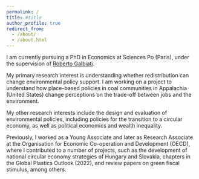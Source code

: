 ```yaml
---
permalink: /
title: #title
author_profile: true
redirect_from: 
  - /about/
  - /about.html
---
```


I am currently pursuing a PhD in Economics at Sciences Po (Paris), under the supervision of [Roberto Galbiati](https://sites.google.com/view/galbiatir1/).

My primary research interest is understanding whether redistribution can change environmental policy support. I am working on a project to understand how place-based policies in coal communities in Appalachia (United States) change perceptions on the trade-off between jobs and the environment.

My other research interests include the design and evaluation of environmental policies, including policies for the transition to a circular economy, as well as political economics and wealth inequality.

Previously, I worked as a Young Associate and later as Research Associate at the Organisation for Economic Co-operation and Development (OECD), where I contributed to a number of projects, such as the development of national circular economy strategies of Hungary and Slovakia, chapters in the Global Plastics Outlook (2022), and review papers on green fiscal stimulus, among others.
